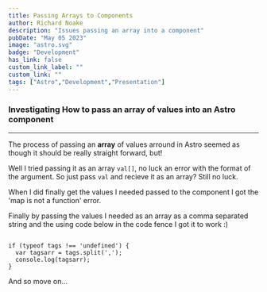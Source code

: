 ```yaml
---
title: Passing Arrays to Components
author: Richard Noake
description: "Issues passing an array into a component"
pubDate: "May 05 2023"
image: "astro.svg"
badge: "Development"
has_link: false
custom_link_label: ""
custom_link: ""
tags: ["Astro","Development","Presentation"]
---
```



### Investigating How to pass an array of values into an Astro component

---

The process of passing an **array** of values arround in Astro seemed as though it should be really straight forward, but!

Well I tried passing it as an array <code>val[]</code>, no luck an error with the format of the argument. So just pass <code>val</code> and recieve it as an array? Still no luck.

When I did finally get the values I needed passed to the component I got the 'map is not a function' error.

Finally by passing the values I needed as an array as a comma separated string and the using code below in the code fence I got it to work :)

<code>
if (typeof tags !== 'undefined') {
  var tagsarr = tags.split(',');
  console.log(tagsarr);
}
</code>

And so move on...
